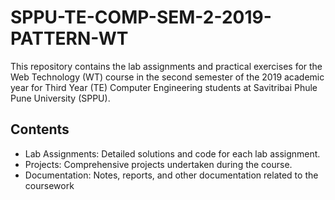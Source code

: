 # SPPU-TE-COMP-SEM-2-2019-PATTERN-WT
This repository contains the lab assignments and practical exercises for the Web Technology (WT) course in the second semester of the 2019 academic year for Third Year (TE) Computer Engineering students at Savitribai Phule Pune University (SPPU).

## Contents
- Lab Assignments: Detailed solutions and code for each lab assignment.
- Projects: Comprehensive projects undertaken during the course.
- Documentation: Notes, reports, and other documentation related to the coursework
